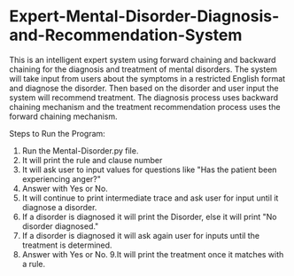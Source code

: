 # Expert-Mental-Disorder-Diagnosis-and-Recommendation-System
This is an intelligent expert system using forward chaining and backward chaining for the diagnosis and treatment of mental
disorders. The system will take input from users about the symptoms in a restricted English format
and diagnose the disorder. Then based on the disorder and user input the system will recommend
treatment. The diagnosis process uses backward chaining mechanism and the treatment recommendation process uses the forward chaining mechanism.

Steps to Run the Program:

1. Run the Mental-Disorder.py file. 
2. It will print the rule and clause number
3. It will ask user to input values for questions like "Has the patient been experiencing anger?"
4. Answer with Yes or No.
5. It will continue to print intermediate trace and ask user for input until it diagnose a disorder.
6. If a disorder is diagnosed it will print the Disorder, else it will print "No disorder diagnosed."
7. If a disorder is diagnosed it will ask again user for inputs until the treatment is determined.
8. Answer with Yes or No.
9.It will print the treatment once it matches with a rule.
